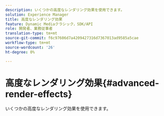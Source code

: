 ```yaml
---
description: いくつかの高度なレンダリング効果を使用できます。
solution: Experience Manager
title: 高度なレンダリング効果
feature: Dynamic Mediaクラシック，SDK/API
role: 開発者、業務従事者
translation-type: tm+mt
source-git-commit: f6c97606d7a4209427316d7367013ad9585a5cae
workflow-type: tm+mt
source-wordcount: '26'
ht-degree: 0%

---
```



# 高度なレンダリング効果{#advanced-render-effects}

いくつかの高度なレンダリング効果を使用できます。

